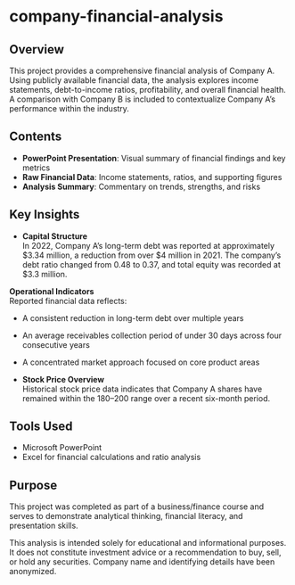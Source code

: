 # company-financial-analysis

## Overview  
This project provides a comprehensive financial analysis of Company A. Using publicly available financial data, the analysis explores income statements, debt-to-income ratios, profitability, and overall financial health. A comparison with Company B is included to contextualize Company A’s performance within the industry.

## Contents  
- **PowerPoint Presentation**: Visual summary of financial findings and key metrics  
- **Raw Financial Data**: Income statements, ratios, and supporting figures  
- **Analysis Summary**: Commentary on trends, strengths, and risks  

## Key Insights  
- **Capital Structure**  
In 2022, Company A’s long-term debt was reported at approximately $3.34 million, a reduction from over $4 million in 2021. The company’s debt ratio changed from 0.48 to 0.37, and total equity was recorded at $3.3 million.

**Operational Indicators**  
  Reported financial data reflects:
  - A consistent reduction in long-term debt over multiple years  
  - An average receivables collection period of under 30 days across four consecutive years  
  - A concentrated market approach focused on core product areas

- **Stock Price Overview**  
  Historical stock price data indicates that Company A shares have remained within the $180–$200 range over a recent six-month period.

## Tools Used  
- Microsoft PowerPoint  
- Excel for financial calculations and ratio analysis  

## Purpose  
This project was completed as part of a business/finance course and serves to demonstrate analytical thinking, financial literacy, and presentation skills.

This analysis is intended solely for educational and informational purposes. It does not constitute investment advice or a recommendation to buy, sell, or hold any securities. Company name and identifying details have been anonymized. 
